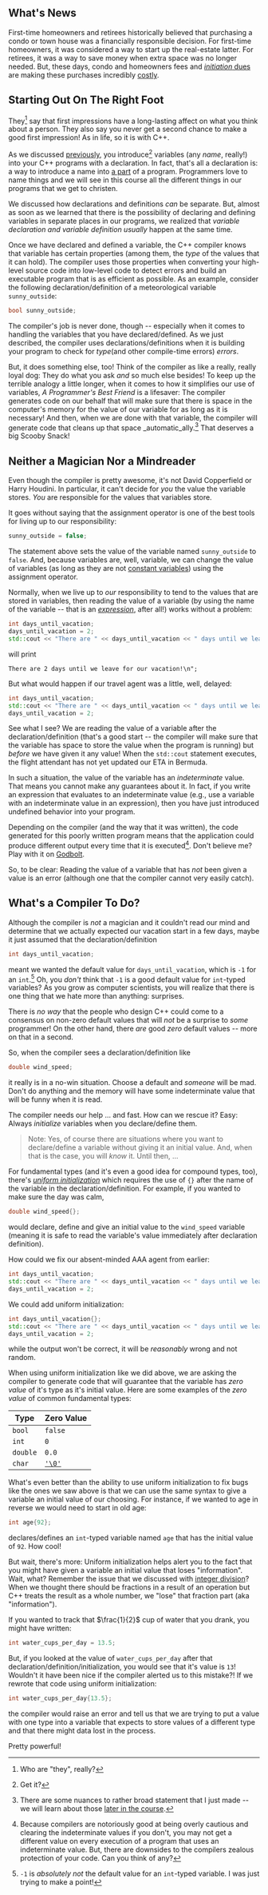 ## What's News
First-time homeowners and retirees historically believed that purchasing a condo or town house was a financially responsible decision. For first-time homeowners, it was considered a way to start up the real-estate latter. For retirees, it was a way to save money when extra space was no longer needed. But, these days, condo and homeowners fees and [_initiation_ dues](https://www.hoaleader.com/public/HOA-Wants-Charge-Initiation-Fee-This-Semantics-or-New-Fee.cfm) are making these purchases incredibly [costly](https://www.bloomberg.com/news/articles/2021-09-25/u-s-condo-fees-surge-19-as-energy-wage-bills-pile-up).

## Starting Out On The Right Foot

They[^who] say that first impressions have a long-lasting affect on what you think about a person. They also say you never get a second chance to make a good first impression! As in life, so it is with C++.

As we discussed [previously](./variables-intro-naming.md), you introduce[^pun] variables (any _name_, really!) into your C++ programs with a declaration. In fact, that's all a declaration is: a way to introduce a name into [a part](./ScopeSupplement.md) of a program. Programmers love to name things and we will see in this course all the different things in our programs that we get to christen. 

We discussed how declarations and definitions _can_ be separate. But, almost as soon as we learned that there is the possibility of declaring and defining variables in separate places in our programs, we realized that _variable declaration and variable definition usually_ happen at the same time.

Once we have declared and defined a variable, the C++ compiler knows that variable has certain properties (among them, the _type_ of the values that it can hold). The compiler uses those properties when converting your high-level source code into low-level code to detect errors and build an executable program that is as efficient as possible. As an example, consider the following declaration/definition of a meteorological variable `sunny_outside`:

```C++
bool sunny_outside;
```

The compiler's job is never done, though -- especially when it comes to handling the variables that you have declared/defined. As we just described, the compiler uses declarations/definitions when it is building your program to check for _type_(and other compile-time errors) _errors_. 

But, it does something else, too! Think of the compiler as like a really, really loyal dog: They do what you ask _and_ so much else besides! To keep up the terrible analogy a little longer, when it comes to how it simplifies our use of variables, _A Programmer's Best Friend_ is a lifesaver: The compiler generates code on our behalf that will make sure that there is space in the computer's memory for the value of our variable for as long as it is necessary! And then, when we are done with that variable, the compiler will generate code that cleans up that space _automatic_ally.[^almost] That deserves a big Scooby Snack!

## Neither a Magician Nor a Mindreader

Even though the compiler is pretty awesome, it's not David Copperfield or Harry Houdini. In particular, it can't decide for _you_ the value the variable stores. _You_ are responsible for the values that variables store.

It goes without saying that the assignment operator is one of the best tools for living up to our responsibility:

```C++
sunny_outside = false;
```

The statement above sets the value of the variable named `sunny_outside` to `false`. And, because variables are, well, variable, we can change the value of variables (as long as they are not [constant variables](./variables-intro-naming.md)) using the assignment operator.

Normally, when we live up to _our_ responsibility to tend to the values that are stored in variables, then reading the value of a variable (by using the name of the variable -- that is an [_expression_](./expressions-types.md), after all!) works without a problem:

```C++
int days_until_vacation;
days_until_vacation = 2;
std::cout << "There are " << days_until_vacation << " days until we leave for our vacation!\n";
```

will print

```console
There are 2 days until we leave for our vacation!\n";
```

But what would happen if our travel agent was a little, well, delayed:

```C++
int days_until_vacation;
std::cout << "There are " << days_until_vacation << " days until we leave for our vacation!\n";
days_until_vacation = 2;
```

See what I see? We are reading the value of a variable after the declaration/definition (that's a good start -- the compiler will make sure that the variable has space to store the value when the program is running) but _before_ we have given it any value! When the `std::cout` statement executes, the flight attendant has not yet updated our ETA in Bermuda. 

In such a situation, the value of the variable has an _indeterminate_ value. That means you cannot make any guarantees about it. In fact, if you write an expression that evaluates to an indeterminate value (e.g., use a variable with an indeterminate value in an expression), then you have just introduced undefined behavior into your program. 

Depending on the compiler (and the way that it was written), the code generated for this poorly written program means that the application could produce different output every time that it is executed[^indeterminate]. Don't believe me? Play with it on [Godbolt](https://godbolt.org/z/PTK98Efzr).

[^indeterminate]: Because compilers are notoriously good at being overly cautious and clearing the indeterminate values if you don't, you may not get a different value on every execution of a program that uses an indeterminate value. But, there are downsides to the compilers zealous protection of your code. Can you think of any? 

So, to be clear: Reading the value of a variable that has _not_ been given a value is an error (although one that the compiler cannot very easily catch).

## What's a Compiler To Do?

Although the compiler is _not_ a magician and it couldn't read our mind and determine that we actually expected our vacation start in a few days, maybe it just assumed that the declaration/definition

```C++
int days_until_vacation;
```

meant we wanted the default value for `days_until_vacation`, which is `-1` for an `int`.[^not] Oh, you _don't_ think that `-1` is a good default value for `int`-typed variables? As you grow as computer scientists, you will realize that there is one thing that we hate more than anything: surprises. 

[^not]: `-1` is _absolutely not_ the default value for an `int`-typed variable. I was just trying to make a point!

There is _no way_ that the people who design C++ could come to a consensus on non-zero default values that will _not_ be a surprise to _some_ programmer! On the other hand, there _are_ good _zero_ default values -- more on that in a second.

So, when the compiler sees a declaration/definition like

```C++
double wind_speed;
```

it really is in a no-win situation. Choose a default and _someone_ will be mad. Don't do anything and the memory will have some indeterminate value that will be funny when it is read.

The compiler needs our help ... and fast. How can we rescue it? Easy: Always _initialize_ variables when you declare/define them.

> Note: Yes, of course there are situations where you want to declare/define a variable without giving it an initial value. And, when that is the case, you will _know_ it. Until then, ...

For fundamental types (and it's even a good idea for compound types, too), there's [_uniform initialization_](https://isocpp.org/wiki/faq/cpp11-language#uniform-init) which requires the use of `{}` after the name of the variable in the declaration/definition. For example, if you wanted to make sure the day was calm, 

```C++
double wind_speed{};
```

would declare, define and give an initial value to the `wind_speed` variable (meaning it is safe to read the variable's value immediately after declaration definition).

How could we fix our absent-minded AAA agent from earlier:

```C++
int days_until_vacation;
std::cout << "There are " << days_until_vacation << " days until we leave for our vacation!\n";
days_until_vacation = 2;
```

We could add uniform initialization:
```C++
int days_until_vacation{};
std::cout << "There are " << days_until_vacation << " days until we leave for our vacation!\n";
days_until_vacation = 2;
```

while the output won't be correct, it will be _reasonably_ wrong and not random.

When using uniform initialization like we did above, we are asking the compiler to generate code that will guarantee that the variable has _zero value_ of it's type as it's initial value. Here are some examples of the _zero value_ of common fundamental types:

| Type | Zero Value |
| -- | -- |
| `bool` | `false` |
| `int` | `0` |
| `double` | `0.0` |
| `char` | [`'\0'`](https://eel.is/c++draft/conv#integral-3) |

What's even better than the ability to use uniform initialization to fix bugs like the ones we saw above is that we can use the same syntax to give a variable an initial value of our choosing. For instance, if we wanted to age in reverse we would need to start in old age:

```C++
int age{92};
```

declares/defines an `int`-typed variable named `age` that has the initial value of `92`. How cool! 

But wait, there's more: Uniform initialization helps alert you to the fact that you might have given a variable an initial value that loses "information". Wait, what? Remember the issue that we discussed with [integer division](./integerdivision.md)? When we thought there should be fractions in a result of an operation but C++ treats the result as a whole number, we "lose" that fraction part (aka "information").

If you wanted to track that $\frac{1}{2}$ cup of water that you drank, you might have written:

```C++
int water_cups_per_day = 13.5;
```

But, if you looked at the value of `water_cups_per_day` after that declaration/definition/initialization, you would see that it's value is `13`! Wouldn't it have been nice if the compiler alerted us to this mistake?! If we rewrote that code using uniform initialization:

```C++
int water_cups_per_day{13.5};
```

the compiler would raise an error and tell us that we are trying to put a value with one type into a variable that expects to store values of a different type and that there might data lost in the process.

Pretty powerful!


[^who]: Who are "they", really?
[^pun]: Get it?
[^almost]: There are some nuances to rather broad statement that I just made -- we will learn about those [later in the course](./variables-memory.md).